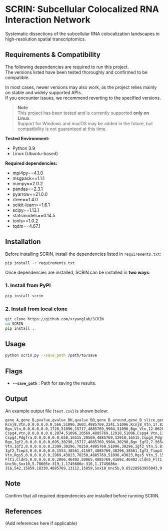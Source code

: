 # SCRIN: Subcellular Colocalized RNA Interaction Network

Systematic dissections of the subcellular RNA colocalization landscapes in high-resolution spatial transcriptomics.

## Requirements & Compatibility

The following dependencies are required to run this project.  
The versions listed have been tested thoroughly and confirmed to be compatible.  

In most cases, newer versions may also work, as the project relies mainly on stable and widely supported APIs.  
If you encounter issues, we recommend reverting to the specified versions.

> **Note**  
> This project has been tested and is currently supported **only on Linux**.  
> Support for Windows and macOS may be added in the future, but compatibility is not guaranteed at this time.

**Tested Environment:**
- Python 3.9
- Linux (Ubuntu-based)

**Required dependencies:**
- mpi4py==4.1.0  
- msgpack==1.1.1  
- numpy==2.0.2  
- pandas==2.3.1  
- pyarrow==21.0.0  
- rtree==1.4.0  
- scikit-learn==1.6.1  
- scipy==1.13.1  
- statsmodels==0.14.5  
- tools==1.0.2  
- tqdm==4.67.1  

## Installation

Before installing SCRIN, install the dependencies listed in `requirements.txt`:

```bash
pip install -r requirements.txt
```

Once dependencies are installed, SCRIN can be installed in **two ways**:

### 1. Install from PyPI
```bash
pip install scrin
```

### 2. Install from local clone
```bash
git clone https://github.com/xryanglab/SCRIN
cd SCRIN
pip install .
```

## Usage

```bash
python scrin.py --save_path /path/to/save
```

## Flags

- **`--save_path`** : Path for saving the results.

## Output

An example output file (`test.csv`) is shown below:

```
gene_A,gene_B,pvalue,qvalue_BH,qvalue_BO,gene_B_around,gene_B_slice,gene_around,gene_slice,gene_A_N,gene_B_N,pair,enrichment_ratio
Kcnj8,Vtn,0.0,0.0,0.0,566,51096,3603,4885769,2241,51096,Kcnj8_Vtn,17.820363130077027,15.17803020428641,15.020977497702212
Bgn,Vtn,0.0,0.0,0.0,1728,51096,15717,4885769,9904,51096,Bgn_Vtn,12.062024287226444,10.84581394375585,10.512841372618968
Cspg4,Vtn,0.0,0.0,0.0,2074,51096,20569,4885769,12918,51096,Cspg4_Vtn,11.017065217111972,10.007031026811507,9.641433282377363
Cspg4,Pdgfra,0.0,0.0,0.0,658,16515,20569,4885769,12918,16515,Cspg4_Pdgfra,10.106358468927027,9.815047084194957,9.463832976934873
Bgn,Igf2,0.0,0.0,0.0,695,30296,15717,4885769,9904,30296,Bgn_Igf2,7.565480080472584,7.27515694909074,7.131202827107043
Vtn,Igf2,0.0,0.0,0.0,2309,30296,70250,4885769,51096,30296,Igf2_Vtn,5.813629355563021,5.655413409911846,5.300602558199196
Igf2,Timp3,0.0,0.0,0.0,1554,38561,41507,4885769,30296,38561,Igf2_Timp3,5.052599780665756,4.900872600692388,4.743668274521491
Vtn,Rgs5,0.0,0.0,0.0,2969,43823,70250,4885769,51096,43823,Rgs5_Vtn,5.157343774794808,4.981640519743338,4.711885124103652
Flt1,Cldn5,0.0,0.0,0.0,2066,46402,50865,4885769,41692,46402,Cldn5_Flt1,4.574565975489097,4.42937668412253,4.276687312341203
Unc5b,Sox10,5.78605e-319,1.1745686e-316,1.1745686e-316,542,15859,18330,4885769,13112,15859,Sox10_Unc5b,9.65228563955043,9.396446096907969,9.109487664186856
```

## Note

Confirm that all required dependencies are installed before running SCRIN.

## References

(Add references here if applicable)
